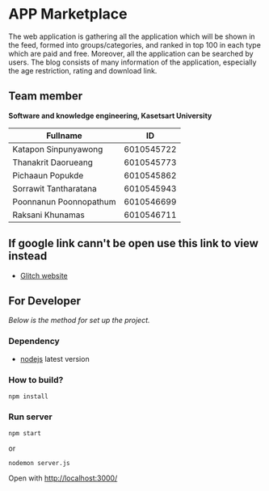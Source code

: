 # APP Marketplace
The web application is gathering all the application which will be shown in the feed, formed into groups/categories, and ranked in top 100 in each type which are paid and free. Moreover, all the application can be searched by users. The blog consists of many information of the application, especially the age restriction, rating and download link.
## Team member
__Software and knowledge engineering, Kasetsart University__

| Fullname   |      ID      |
|----------|:-------------:|
|Katapon Sinpunyawong|6010545722|
| Thanakrit Daorueang|6010545773|
| Pichaaun Popukde | 6010545862 |
| Sorrawit Tantharatana|6010545943|
| Poonnanun Poonnopathum |6010546699 |
| Raksani Khunamas | 6010546711 | 

## If google link cann't be open use this link to view instead
+ [Glitch website](https://app-marketplace.glitch.me/)

## For Developer
*Below is the method for set up the project.*
### Dependency
 + [nodejs](https://nodejs.org/en/download/) latest version

### How to build?
```
npm install
```
### Run server

```
npm start
```
or
```
nodemon server.js
```

Open with <http://localhost:3000/>
